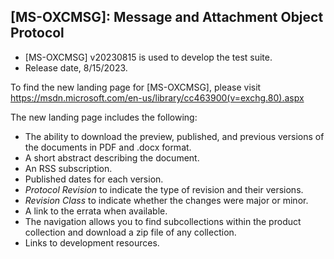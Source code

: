 ## [MS-OXCMSG]: Message and Attachment Object Protocol 
- [MS-OXCMSG] v20230815 is used to develop the test suite.
- Release date, 8/15/2023.

To find the new landing page for [MS-OXCMSG], please visit https://msdn.microsoft.com/en-us/library/cc463900(v=exchg.80).aspx

The new landing page includes the following:
- The ability to download the preview, published, and previous versions of the documents in PDF and .docx format.
- A short abstract describing the document.
- An RSS subscription.
- Published dates for each version.
- *Protocol Revision* to indicate the type of revision and their versions.
- *Revision Class* to indicate whether the changes were major or minor.
- A link to the errata when available.
- The navigation allows you to find subcollections within the product collection and download a zip file of any collection.
- Links to development resources.